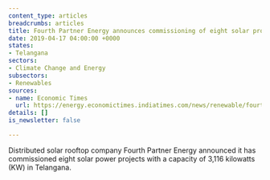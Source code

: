 ```yaml
---
content_type: articles
breadcrumbs: articles
title: Fourth Partner Energy announces commissioning of eight solar projects
date: 2019-04-17 04:00:00 +0000
states:
- Telangana
sectors:
- Climate Change and Energy
subsectors:
- Renewables
sources:
- name: Economic Times
  url: https://energy.economictimes.indiatimes.com/news/renewable/fourth-partner-energy-sets-up-3000-kw-solar-projects-in-telangana/68811849
details: []
is_newsletter: false

---
```

Distributed solar rooftop company Fourth Partner Energy announced it has commissioned eight solar power projects with a capacity of 3,116 kilowatts (KW) in Telangana.
